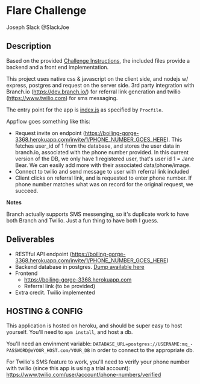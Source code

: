 Flare Challenge
====================
Joseph Slack
@SlackJoe


Description
---------------------

Based on the provided [Challenge Instructions](CHALLENGE.md), the included files provide a backend and a front end implementation.

This project uses native css & javascript on the client side, and nodejs w/ express, postgres and request on the server side. 3rd party integration with Branch.io (https://dev.branch.io/) for referral link generation and twilio (https://www.twilio.com) for sms messaging.

The entry point for the app is [index.js](index.js) as specified by `Procfile`.

Appflow goes something like this:
* Request invite on endpoint (https://boiling-gorge-3368.herokuapp.com/invite/1/PHONE_NUMBER_GOES_HERE). This fetches user_id of 1 from the database, and stores the user data in branch.io, associated with the phone number provided. In this current version of the DB, we only have 1 registered user, that's user id 1 = Jane Bear. We can easily add more with their associated data/phone/image.
* Connect to twilio and send message to user with referral link included
* Client clicks on referral link, and is requested to enter phone number. If phone number matches what was on record for the original request, we succeed.

**Notes**

Branch actually supports SMS messenging, so it's duplicate work to have both Branch and Twilio. Just a fun thing to have both I guess.


Deliverables
---------------------

* RESTful API endpoint (https://boiling-gorge-3368.herokuapp.com/invite/1/PHONE_NUMBER_GOES_HERE)
* Backend database in postgres. [Dump available here](latest.dump)
* Frontend
    * https://boiling-gorge-3368.herokuapp.com
    * Referral link (to be provided)
* Extra credit. Twilio implemented


HOSTING & CONFIG
---------------------

This application is hosted on heroku, and should be super easy to host yourself. You'll need to `npm install`, and host a db.

You'll need an envinment variable: `DATABASE_URL=postgres://USERNAME:mq_-PASSWORD@eYOUR_HOST.com/YOUR_DB` in order to connect to the appropriate db.

For Twilio's SMS feature to work, you'll need to verify your phone number with twilio (since this app is using a trial account): https://www.twilio.com/user/account/phone-numbers/verified
